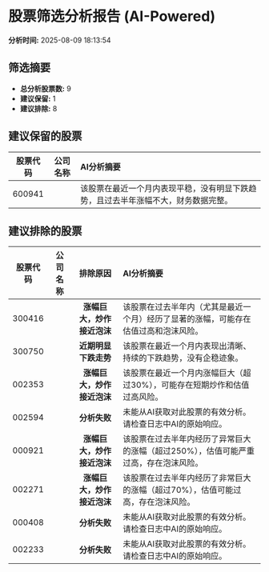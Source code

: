 # 股票筛选分析报告 (AI-Powered)

**分析时间:** 2025-08-09 18:13:54

## 筛选摘要

- **总分析股票数:** 9
- **建议保留:** 1
- **建议排除:** 8

## 建议保留的股票

| 股票代码 | 公司名称 | AI分析摘要 |
|:---:|:---:|:---|
| 600941 |  | 该股票在最近一个月内表现平稳，没有明显下跌趋势，且过去半年涨幅不大，财务数据完整。 |

## 建议排除的股票

| 股票代码 | 公司名称 | 排除原因 | AI分析摘要 |
|:---:|:---:|:---:|:---|
| 300416 |  | **涨幅巨大，炒作接近泡沫** | 该股票在过去半年内（尤其是最近一个月）经历了显著的涨幅，可能存在估值过高和泡沫风险。 |
| 300750 |  | **近期明显下跌走势** | 该股票在最近一个月内表现出清晰、持续的下跌趋势，没有企稳迹象。 |
| 002353 |  | **涨幅巨大，炒作接近泡沫** | 该股票在最近一个月内涨幅巨大（超过30%），可能存在短期炒作和估值过高风险。 |
| 002594 |  | **分析失败** | 未能从AI获取对此股票的有效分析。请检查日志中AI的原始响应。 |
| 000921 |  | **涨幅巨大，炒作接近泡沫** | 该股票在过去半年内经历了异常巨大的涨幅（超过250%），估值可能严重过高，存在泡沫风险。 |
| 002271 |  | **涨幅巨大，炒作接近泡沫** | 该股票在过去半年内经历了非常巨大的涨幅（超过70%），估值可能过高，存在泡沫风险。 |
| 000408 |  | **分析失败** | 未能从AI获取对此股票的有效分析。请检查日志中AI的原始响应。 |
| 002233 |  | **分析失败** | 未能从AI获取对此股票的有效分析。请检查日志中AI的原始响应。 |
